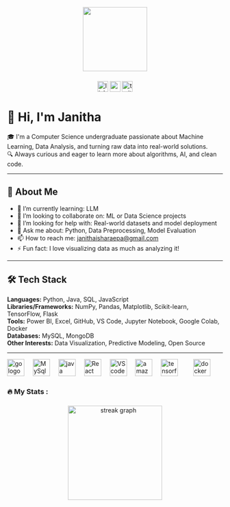 <div align="center">
  <img height="150" src="https://media.giphy.com/media/M9gbBd9nbDrOTu1Mqx/giphy.gif"  />
</div>

###

<div align="center">
  <img src="https://img.shields.io/static/v1?message=LinkedIn&logo=linkedin&label=&color=0077B5&logoColor=white&labelColor=&style=for-the-badge" height="25" alt="linkedin logo"  />
  <img src="https://img.shields.io/static/v1?message=Youtube&logo=youtube&label=&color=FF0000&logoColor=white&labelColor=&style=for-the-badge" height="25" alt="youtube logo"  />
  <img src="https://img.shields.io/static/v1?message=Twitter&logo=twitter&label=&color=1DA1F2&logoColor=white&labelColor=&style=for-the-badge" height="25" alt="twitter logo"  />
</div>

###


# 👋 Hi, I'm Janitha

🎓 I'm a Computer Science undergraduate passionate about Machine Learning, Data Analysis, and turning raw data into real-world solutions.  
🔍 Always curious and eager to learn more about algorithms, AI, and clean code.  

---

## 🚀 About Me
- 🌱 I’m currently learning: LLM
- 👯 I’m looking to collaborate on: ML or Data Science projects
- 🤔 I’m looking for help with: Real-world datasets and model deployment
- 💬 Ask me about: Python, Data Preprocessing, Model Evaluation
- 📫 How to reach me: janithaisharaepa@gmail.com
- ⚡ Fun fact: I love visualizing data as much as analyzing it!

---

## 🛠️ Tech Stack

**Languages:** Python, Java, SQL, JavaScript  
**Libraries/Frameworks:** NumPy, Pandas, Matplotlib, Scikit-learn, TensorFlow, Flask  
**Tools:** Power BI, Excel, GitHub, VS Code, Jupyter Notebook, Google Colab, Docker  
**Databases:** MySQL, MongoDB  
**Other Interests:** Data Visualization, Predictive Modeling, Open Source

---

<div align="left">
  <img src="https://github.com/Scar1109/skill-icons/blob/main/icons/Python-Dark.svg" height="40" alt="go logo"  />
  <img width="12" />
  <img src="https://github.com/Scar1109/skill-icons/blob/main/icons/MySQL-Light.svg" height="40" alt="MySql logo"  />
  <img width="12" />
  <img src="https://github.com/Scar1109/skill-icons/blob/main/icons/Java-Light.svg" height="40" alt="java logo"  />
  <img width="12" />
  <img src="https://github.com/Scar1109/skill-icons/blob/main/icons/React-Light.svg" height="40" alt="React logo"  />
  <img width="12" />
  <img src="https://github.com/Scar1109/skill-icons/blob/main/icons/VisualStudio-Dark.svg" height="40" alt="VS code logo"  />
  <img width="12" />
  <img src="https://cdn.jsdelivr.net/gh/devicons/devicon/icons/amazonwebservices/amazonwebservices-line-wordmark.svg" height="40" alt="amazonwebservices logo"  />
  <img width="12" />
  <img src="https://github.com/Scar1109/skill-icons/blob/main/icons/TensorFlow-Light.svg" height="40" alt="tensorflow logo"  />
  <img width="12" />

  <img width="12" />
  <img src="https://cdn.jsdelivr.net/gh/devicons/devicon/icons/docker/docker-plain-wordmark.svg" height="40" alt="docker logo"  />
</div>

###

<h3 align="left">🔥   My Stats :</h3>

###

<div align="center">
  <img src="https://streak-stats.demolab.com?user=janitha2508&locale=en&mode=daily&theme=dark&hide_border=false&border_radius=5&order=3" height="220" alt="streak graph"  />
</div>

###
